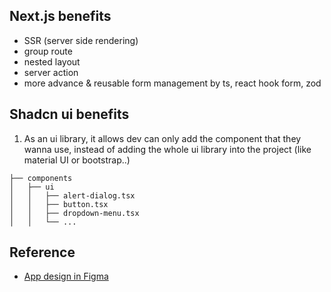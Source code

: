 ## Next.js benefits

- SSR (server side rendering)
- group route
- nested layout
- server action
- more advance & reusable form management by ts, react hook form, zod


## Shadcn ui benefits

1. As an ui library, it allows dev can only add the component that they wanna use, instead of adding the whole ui library into the project (like material UI or bootstrap..)

```
├── components
│   ├── ui
│   │   ├── alert-dialog.tsx
│   │   ├── button.tsx
│   │   ├── dropdown-menu.tsx
│   │   └── ...
```


## Reference

- [App design in Figma](https://www.figma.com/design/jvcjzjCKw9YlhCNOIY1GPY/Horizon-Banking-App?node-id=8-1975)